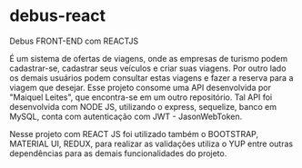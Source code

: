 # debus-react
Debus FRONT-END com REACTJS

É um sistema de ofertas de viagens, onde as empresas de turismo podem cadastrar-se, cadastrar seus veículos e criar suas viagens. Por outro lado os demais usuários podem consultar estas viagens e fazer a reserva para a viagem que desejar.
Esse projeto consome uma API desenvolvida por "Maiquel Leites", que encontra-se em um outro repositório. Tal API foi desenvolvida com NODE JS, utilizando o express, sequelize, banco em MySQL, conta com autenticação com JWT - JasonWebToken.


Nesse projeto com REACT JS foi utilizado também o BOOTSTRAP, MATERIAL UI, REDUX, para realizar as validações utiliza o YUP entre outras dependências para as demais funcionalidades do projeto.

